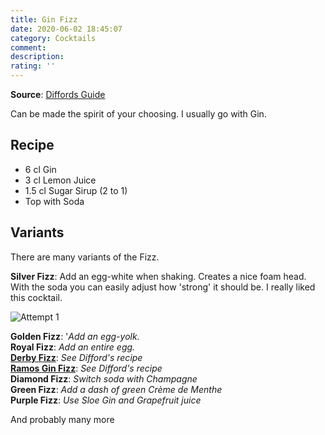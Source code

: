 ```yaml
---
title: Gin Fizz
date: 2020-06-02 18:45:07
category: Cocktails
comment: 
description: 
rating: ''
---
```


**Source**: [Diffords Guide](https://www.diffordsguide.com/cocktails/recipe/840/gin-fizz)

Can be made the spirit of your choosing. I usually go with Gin.

## Recipe

- 6 cl Gin
- 3 cl Lemon Juice
- 1.5 cl Sugar Sirup (2 to 1)
- Top with Soda

## Variants
There are many variants of the Fizz.

**Silver Fizz**: Add an egg-white when shaking. Creates a nice foam head. With the soda you can easily adjust how 'strong' it should be. I really liked this cocktail.

 ![Attempt 1][silver_gin_fizz_v1]

**Golden Fizz**: '*Add an egg-yolk.*  
**Royal Fizz**: *Add an entire egg.*   
**[Derby Fizz](https://www.diffordsguide.com/cocktails/recipe/633/derby-fizz)**: *See Difford's recipe*  
**[Ramos Gin Fizz](https://www.diffordsguide.com/cocktails/recipe/1628/ramos-gin-fizz)**: *See Difford's recipe*  
**Diamond Fizz**: *Switch soda with Champagne*  
**Green Fizz**: *Add a dash of green Crème de Menthe*   
**Purple Fizz**: *Use Sloe Gin and Grapefruit juice*   

And probably many more




[silver_gin_fizz_v1]: silver_gin_fizz_v1.bmp